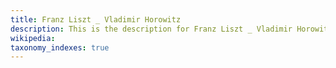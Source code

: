```yaml
---
title: Franz Liszt _ Vladimir Horowitz
description: This is the description for Franz Liszt _ Vladimir Horowitz
wikipedia: 
taxonomy_indexes: true
---
```

